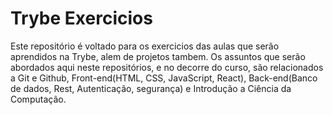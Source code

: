 # Trybe Exercicios
 Este repositório é voltado para os exercicios das aulas que serão aprendidos na Trybe, alem de projetos tambem. Os assuntos que serão abordados aqui neste repositórios, e no decorre do curso, são relacionados a Git e Github, Front-end(HTML, CSS, JavaScript, React), Back-end(Banco de dados, Rest, Autenticação, segurança) e Introdução a Ciência da Computação.